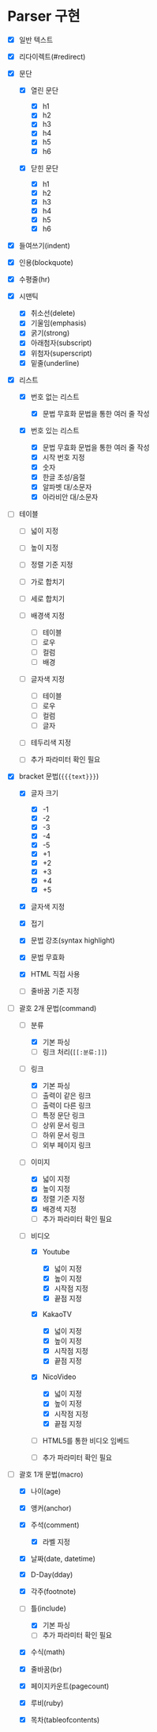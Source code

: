 # Parser 구현

- [x] 일반 텍스트
- [x] 리다이렉트(#redirect)
- [x] 문단

  - [x] 열린 문단

    - [x] h1
    - [x] h2
    - [x] h3
    - [x] h4
    - [x] h5
    - [x] h6

  - [x] 닫힌 문단

    - [x] h1
    - [x] h2
    - [x] h3
    - [x] h4
    - [x] h5
    - [x] h6

- [x] 들여쓰기(indent)
- [x] 인용(blockquote)
- [x] 수평줄(hr)
- [x] 시맨틱

  - [x] 취소선(delete)
  - [x] 기울임(emphasis)
  - [x] 굵기(strong)
  - [x] 아래첨자(subscript)
  - [x] 위첨자(superscript)
  - [x] 밑줄(underline)

- [x] 리스트

  - [x] 번호 없는 리스트

    - [x] 문법 무효화 문법을 통한 여러 줄 작성

  - [x] 번호 있는 리스트

    - [x] 문법 무효화 문법을 통한 여러 줄 작성
    - [x] 시작 번호 지정
    - [x] 숫자
    - [x] 한글 초성/음절
    - [x] 알파벳 대/소문자
    - [x] 아라비안 대/소문자

- [ ] 테이블

  - [ ] 넓이 지정
  - [ ] 높이 지정
  - [ ] 정렬 기준 지정
  - [ ] 가로 합치기
  - [ ] 세로 합치기
  - [ ] 배경색 지정

    - [ ] 테이블
    - [ ] 로우
    - [ ] 컬럼
    - [ ] 배경

  - [ ] 글자색 지정

    - [ ] 테이블
    - [ ] 로우
    - [ ] 컬럼
    - [ ] 글자

  - [ ] 테두리색 지정
  - [ ] 추가 파라미터 확인 필요

- [x] bracket 문법(`{{{text}}}`)

  - [x] 글자 크기

    - [x] -1
    - [x] -2
    - [x] -3
    - [x] -4
    - [x] -5
    - [x] +1
    - [x] +2
    - [x] +3
    - [x] +4
    - [x] +5

  - [x] 글자색 지정
  - [x] 접기
  - [x] 문법 강조(syntax highlight)
  - [x] 문법 무효화
  - [x] HTML 직접 사용
  - [ ] 줄바꿈 기준 지정

- [ ] 괄호 2개 문법(command)

  - [ ] 분류

    - [x] 기본 파싱
    - [ ] 링크 처리(`[[:분류:]]`)

  - [ ] 링크

    - [x] 기본 파싱
    - [ ] 출력이 같은 링크
    - [ ] 출력이 다른 링크
    - [ ] 특정 문단 링크
    - [ ] 상위 문서 링크
    - [ ] 하위 문서 링크
    - [ ] 외부 페이지 링크

  - [ ] 이미지

    - [x] 넓이 지정
    - [x] 높이 지정
    - [x] 정렬 기준 지정
    - [x] 배경색 지정
    - [ ] 추가 파라미터 확인 필요

  - [ ] 비디오

    - [x] Youtube

      - [x] 넓이 지정
      - [x] 높이 지정
      - [x] 시작점 지정
      - [x] 끝점 지정

    - [x] KakaoTV

      - [x] 넓이 지정
      - [x] 높이 지정
      - [x] 시작점 지정
      - [x] 끝점 지정

    - [x] NicoVideo

      - [x] 넓이 지정
      - [x] 높이 지정
      - [x] 시작점 지정
      - [x] 끝점 지정

    - [ ] HTML5를 통한 비디오 임베드
    - [ ] 추가 파라미터 확인 필요

- [ ] 괄호 1개 문법(macro)

  - [x] 나이(age)
  - [x] 앵커(anchor)
  - [x] 주석(comment)

    - [x] 라벨 지정

  - [x] 날짜(date, datetime)
  - [x] D-Day(dday)
  - [x] 각주(footnote)
  - [ ] 틀(include)

    - [x] 기본 파싱
    - [ ] 추가 파라미터 확인 필요

  - [x] 수식(math)
  - [x] 줄바꿈(br)
  - [x] 페이지카운트(pagecount)
  - [x] 루비(ruby)
  - [x] 목차(tableofcontents)
